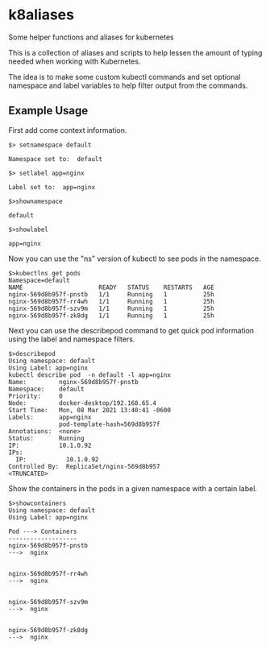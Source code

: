 # k8aliases
Some helper functions and aliases for kubernetes

This is a collection of aliases and scripts to help lessen the amount of typing needed when working with Kubernetes.

The idea is to make some custom kubectl commands and set optional namespace and label variables to help filter output from the commands.

## Example Usage

First add come context information.
```
$> setnamespace default

Namespace set to:  default

$> setlabel app=nginx

Label set to:  app=nginx

$>shownamespace

default

$>showlabel

app=nginx
```

Now you can use the "ns" version of kubectl to see pods in the namespace.
```
$>kubectlns get pods
Namespace=default
NAME                     READY   STATUS    RESTARTS   AGE
nginx-569d8b957f-pnstb   1/1     Running   1          25h
nginx-569d8b957f-rr4wh   1/1     Running   1          25h
nginx-569d8b957f-szv9m   1/1     Running   1          25h
nginx-569d8b957f-zk8dg   1/1     Running   1          25h
```

Next you can use the describepod command to get quick pod information using the label and namespace filters.

```
$>describepod
Using namespace: default
Using Label: app=nginx
kubectl describe pod  -n default -l app=nginx
Name:         nginx-569d8b957f-pnstb
Namespace:    default
Priority:     0
Node:         docker-desktop/192.168.65.4
Start Time:   Mon, 08 Mar 2021 13:40:41 -0600
Labels:       app=nginx
              pod-template-hash=569d8b957f
Annotations:  <none>
Status:       Running
IP:           10.1.0.92
IPs:
  IP:           10.1.0.92
Controlled By:  ReplicaSet/nginx-569d8b957
<TRUNCATED>
```

Show the containers in the pods in a given namespace with a certain label.

```
$>showcontainers
Using namespace: default
Using Label: app=nginx

Pod ---> Containers
-------------------
nginx-569d8b957f-pnstb
--->  nginx


nginx-569d8b957f-rr4wh
--->  nginx


nginx-569d8b957f-szv9m
--->  nginx


nginx-569d8b957f-zk8dg
--->  nginx
```





